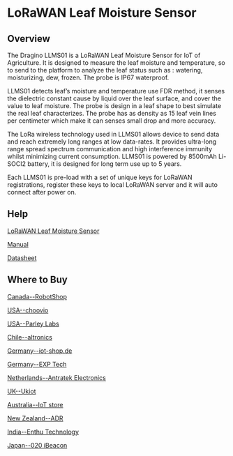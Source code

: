 # LoRaWAN Leaf Moisture Sensor

## Overview
The Dragino LLMS01 is a LoRaWAN Leaf Moisture Sensor for IoT of Agriculture. It is
designed to measure the leaf moisture and temperature, so to send to the platform to
analyze the leaf status such as : watering, moisturizing, dew, frozen. The probe is IP67
waterproof.

LLMS01 detects leaf’s moisture and temperature use FDR method, it senses the dielectric
constant cause by liquid over the leaf surface, and cover the value to leaf moisture. The
probe is design in a leaf shape to best simulate the real leaf characterizes. The probe has as
density as 15 leaf vein lines per centimeter which make it can senses small drop and more
accuracy.

The LoRa wireless technology used in LLMS01 allows device to send data and reach
extremely long ranges at low data-rates. It provides ultra-long range spread spectrum
communication and high interference immunity whilst minimizing current consumption.
LLMS01 is powered by 8500mAh Li-SOCI2 battery, it is designed for long term use up to 5
years.

Each LLMS01 is pre-load with a set of unique keys for LoRaWAN registrations, register these
keys to local LoRaWAN server and it will auto connect after power on.

## Help
[LoRaWAN Leaf Moisture Sensor](https://www.dragino.com/products/agriculture-weather-station/item/183-llms01.html)

[Manual](https://www.dragino.com/downloads/downloads/LoRa_End_Node/LLMS01/LoRaWAN_Leaf_Moisture_Sensor_UserManual_v1.0%283%29.pdf)

[Datasheet](https://www.dragino.com/downloads/downloads/LoRa_End_Node/LLMS01/Datasheet-LLMS01-LoRaWAN%20Leaf%20Moisture%20Sensor.pdf)


## Where to Buy

[Canada--RobotShop](https://www.robotshop.com/en/dragino-technology.html)

[USA--choovio](https://www.choovio.com/product/llms01-lorawan-leaf-moisture-sensor/)

[USA--Parley Labs](https://shop.parleylabs.com/collections/dragino)

[Chile--altronics](https://altronics.cl/index.php?route=product/search&search=dragino)

[Germany--iot-shop.de](https://iot-shop.de/shop/category/marke-dragino-105)

[Germany--EXP Tech](https://www.exp-tech.de/plattformen/lora/10537/dragino-llms01-eu868-lorawan-leaf-moisture-sensor)

[Netherlands--Antratek Electronics](https://www.antratek.nl/dragino)

[UK--Ukiot](https://www.ukiot.store/product/llms01-lorawan-leaf-moisture-sensor/)

[Australia--IoT store](https://www.iot-store.com.au/collections/dragino/products/llms01-lorawan-wireless-leaf-moisture-sensor)

[New Zealand--ADR](https://www.adriley.co.nz/products-and-services/iot-range)

[India--Enthu Technology](https://www.enthutech.in/zh_HK/shop/product/llms01-lorawan-leaf-moisture-sensor-2784)

[Japan--020 iBeacon](https://www.thethingsnetwork.org/device-repository/)